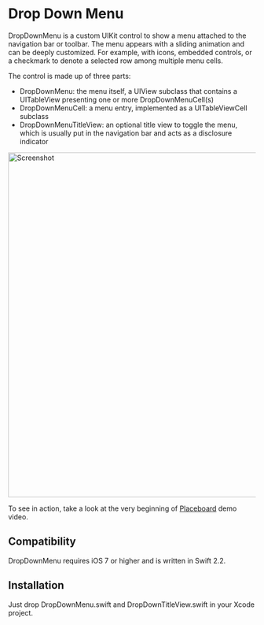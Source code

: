 Drop Down Menu
==============

DropDownMenu is a custom UIKit control to show a menu attached to the navigation bar or toolbar. The menu appears with a sliding animation and can be deeply customized. For example, with icons, embedded controls, or a checkmark to denote a selected row among multiple menu cells.

The control is made up of three parts: 

- DropDownMenu: the menu itself, a UIView subclass that contains a UITableView presenting one or more DropDownMenuCell(s)
- DropDownMenuCell: a menu entry, implemented as a UITableViewCell subclass
- DropDownMenuTitleView: an optional title view to toggle the menu, which is usually put in the navigation bar and acts as a disclosure indicator

<img src="http://www.quentinmathe.com/github/DropDownMenu/History%20Views%20-%20iPhone%205.png" width="700" alt="Screenshot" />

To see in action, take a look at the very beginning of [Placeboard](http://www.placeboardapp.com) demo video.

Compatibility
-------------

DropDownMenu requires iOS 7 or higher and is written in Swift 2.2.

Installation
------------

Just drop DropDownMenu.swift and DropDownTitleView.swift in your Xcode project.
